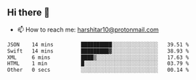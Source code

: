 ## Hi there 👋
- 📫 How to reach me: harshitar10@protonmail.com  
<!--START_SECTION:waka-->

```txt
JSON    14 mins         ██████████░░░░░░░░░░░░░░░   39.51 %
Swift   14 mins         █████████▓░░░░░░░░░░░░░░░   38.93 %
XML     6 mins          ████▒░░░░░░░░░░░░░░░░░░░░   17.63 %
HTML    1 min           █░░░░░░░░░░░░░░░░░░░░░░░░   03.79 %
Other   0 secs          ░░░░░░░░░░░░░░░░░░░░░░░░░   00.14 %
```

<!--END_SECTION:waka-->

<!--
**hharshitarora/hharshitarora** is a ✨ _special_ ✨ repository because its `README.md` (this file) appears on your GitHub profile.

Here are some ideas to get you started:

- 🔭 I’m currently working on ...
- 🌱 I’m currently learning ...
- 👯 I’m looking to collaborate on ...
- 🤔 I’m looking for help with ...
- 💬 Ask me about ...
- 📫 How to reach me: ...
- 😄 Pronouns: ...
- ⚡ Fun fact: ...
-->
